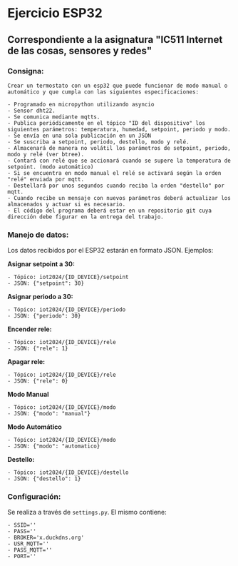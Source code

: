 # Ejercicio ESP32

## Correspondiente a la asignatura "IC511 Internet de las cosas, sensores y redes"

### Consigna:
    Crear un termostato con un esp32 que puede funcionar de modo manual o automático y que cumpla con las siguientes especificaciones:

    - Programado en micropython utilizando asyncio
    - Sensor dht22.
    - Se comunica mediante mqtts.
    - Publica periódicamente en el tópico "ID del dispositivo" los siguientes parámetros: temperatura, humedad, setpoint, periodo y modo.
    - Se envía en una sola publicación en un JSON
    - Se suscriba a setpoint, periodo, destello, modo y relé.
    - Almacenará de manera no volátil los parámetros de setpoint, periodo, modo y relé (ver btree).
    - Contará con relé que se accionará cuando se supere la temperatura de setpoint. (modo automático)
    - Si se encuentra en modo manual el relé se activará según la orden "relé" enviada por mqtt.
    - Destellará por unos segundos cuando reciba la orden "destello" por mqtt.
    - Cuando recibe un mensaje con nuevos parámetros deberá actualizar los almacenados y actuar si es necesario.
    - El código del programa deberá estar en un repositorio git cuya dirección debe figurar en la entrega del trabajo.

### Manejo de datos:
Los datos recibidos por el ESP32 estarán en formato JSON. Ejemplos:

**Asignar setpoint a 30:**

    - Tópico: iot2024/{ID_DEVICE}/setpoint
    - JSON: {"setpoint": 30} 

**Asignar periodo a 30:**

    - Tópico: iot2024/{ID_DEVICE}/periodo
    - JSON: {"periodo": 30}

**Encender rele:**

    - Tópico: iot2024/{ID_DEVICE}/rele
    - JSON: {"rele": 1}

**Apagar rele:**

    - Tópico: iot2024/{ID_DEVICE}/rele
    - JSON: {"rele": 0}

**Modo Manual**

    - Tópico: iot2024/{ID_DEVICE}/modo
    - JSON: {"modo": "manual"}

**Modo Automático**

    - Tópico: iot2024/{ID_DEVICE}/modo
    - JSON: {"modo": "automatico}
    
**Destello:**

    - Tópico: iot2024/{ID_DEVICE}/destello
    - JSON: {"destello": 1}

### Configuración:
Se realiza a través de `settings.py`. El mismo contiene:

    - SSID=''
    - PASS=''
    - BROKER='x.duckdns.org'
    - USR_MQTT=''
    - PASS_MQTT=''
    - PORT=''